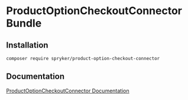 # ProductOptionCheckoutConnector Bundle

## Installation

```
composer require spryker/product-option-checkout-connector
```

## Documentation

[ProductOptionCheckoutConnector Documentation](https://spryker.github.io/product-option-checkout-connector/index.html)
